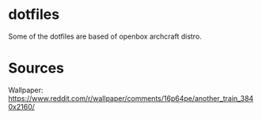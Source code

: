 # dotfiles

Some of the dotfiles are based of openbox archcraft distro.

# Sources

Wallpaper: https://www.reddit.com/r/wallpaper/comments/16p64pe/another_train_3840x2160/
